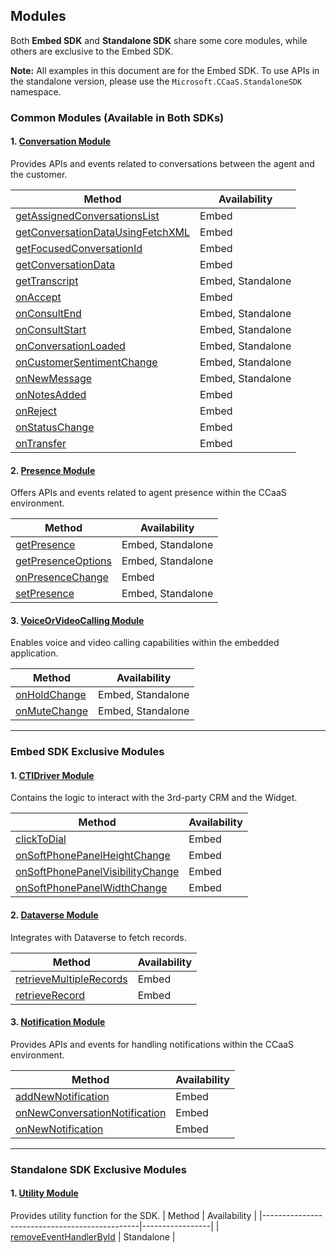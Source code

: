 ## Modules

Both **Embed SDK** and **Standalone SDK** share some core modules, while others are exclusive to the Embed SDK.

**Note:**
All examples in this document are for the Embed SDK. To use APIs in the standalone version, please use the
`Microsoft.CCaaS.StandaloneSDK` namespace.

### Common Modules (Available in Both SDKs)

#### 1. [Conversation Module](classes/ConversationModule.md)
Provides APIs and events related to conversations between the agent and the customer.

| Method                                             | Availability     |
|----------------------------------------------------|-----------------|
| [getAssignedConversationsList](classes/ConversationModule.md#getassignedconversationslist) | Embed           |
| [getConversationDataUsingFetchXML](classes/ConversationModule.md#getconversationdatausingfetchxml) | Embed           |
| [getFocusedConversationId](classes/ConversationModule.md#getfocusedconversationid) | Embed           |
| [getConversationData](classes/ConversationModule.md#getconversationdata) | Embed           |
| [getTranscript](classes/ConversationModule.md#gettranscript) | Embed, Standalone |
| [onAccept](classes/ConversationModule.md#onaccept) | Embed           |
| [onConsultEnd](classes/ConversationModule.md#onconsultend) | Embed, Standalone |
| [onConsultStart](classes/ConversationModule.md#onconsultstart) | Embed, Standalone |
| [onConversationLoaded](classes/ConversationModule.md#onconversationloaded) | Embed, Standalone |
| [onCustomerSentimentChange](classes/ConversationModule.md#oncustomersentimentchange) | Embed, Standalone |
| [onNewMessage](classes/ConversationModule.md#onnewmessage) | Embed, Standalone |
| [onNotesAdded](classes/ConversationModule.md#onnotesadded) | Embed           |
| [onReject](classes/ConversationModule.md#onreject) | Embed           |
| [onStatusChange](classes/ConversationModule.md#onstatuschange) | Embed           |
| [onTransfer](classes/ConversationModule.md#ontransfer) | Embed           |

#### 2. [Presence Module](classes/PresenceModule.md)
Offers APIs and events related to agent presence within the CCaaS environment.

| Method                                        | Availability     |
|-----------------------------------------------|-----------------|
| [getPresence](classes/PresenceModule.md#getpresence) | Embed, Standalone |
| [getPresenceOptions](classes/PresenceModule.md#getpresenceoptions) | Embed, Standalone |
| [onPresenceChange](classes/PresenceModule.md#onpresencechange) | Embed           |
| [setPresence](classes/PresenceModule.md#setpresence) | Embed, Standalone |

#### 3. [VoiceOrVideoCalling Module](classes/VoiceOrVideoCallingModule.md)
Enables voice and video calling capabilities within the embedded application.

| Method                                        | Availability     |
|-----------------------------------------------|-----------------|
| [onHoldChange](classes/VoiceOrVideoCallingModule.md#onholdchange) | Embed, Standalone |
| [onMuteChange](classes/VoiceOrVideoCallingModule.md#onmutechange) | Embed, Standalone |

---

### Embed SDK Exclusive Modules

#### 1. [CTIDriver Module](classes/CTIDriverModule.md)
Contains the logic to interact with the 3rd-party CRM and the Widget.

| Method                                        | Availability     |
|-----------------------------------------------|-----------------|
| [clickToDial](classes/CTIDriverModule.md#clicktodial) | Embed           |
| [onSoftPhonePanelHeightChange](classes/CTIDriverModule.md#onsoftphonepanelheightchange) | Embed |
| [onSoftPhonePanelVisibilityChange](classes/CTIDriverModule.md#onsoftphonepanelvisibilitychange) | Embed |
| [onSoftPhonePanelWidthChange](classes/CTIDriverModule.md#onsoftphonepanelwidthchange) | Embed |

#### 2. [Dataverse Module](classes/DataverseModule.md)
Integrates with Dataverse to fetch records.

| Method                                        | Availability     |
|-----------------------------------------------|-----------------|
| [retrieveMultipleRecords](classes/DataverseModule.md#retrievemultiplerecords) | Embed |
| [retrieveRecord](classes/DataverseModule.md#retrieverecord) | Embed |

#### 3. [Notification Module](classes/NotificationModule.md)
Provides APIs and events for handling notifications within the CCaaS environment.

| Method                                        | Availability     |
|-----------------------------------------------|-----------------|
| [addNewNotification](classes/NotificationModule.md#addnewnotification) | Embed |
| [onNewConversationNotification](classes/NotificationModule.md#onnewconversationnotification) | Embed |
| [onNewNotification](classes/NotificationModule.md#onnewnotification) | Embed |

---

### Standalone SDK Exclusive Modules
#### 1. [Utility Module](classes/UtilityModule.md)
Provides utility function for the SDK.
| Method                                        | Availability     |
|-----------------------------------------------|-----------------|
| [removeEventHandlerById](classes/UtilityModule.md#removeeventhandlerbyid) | Standalone |

